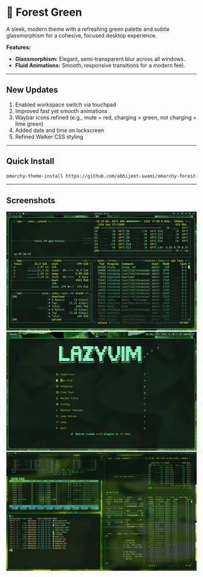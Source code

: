 # 🌲 Forest Green

A sleek, modern theme with a refreshing green palette and subtle glassmorphism for a cohesive, focused desktop experience.

**Features:**

* **Glassmorphism:** Elegant, semi-transparent blur across all windows.
* **Fluid Animations:** Smooth, responsive transitions for a modern feel.

---

## New Updates

1. Enabled workspace switch via touchpad
2. Improved fast yet smooth animations
3. Waybar icons refined (e.g., mute = red, charging = green, not charging = lime green)
4. Added date and time on lockscreen
5. Refined Walker CSS styling

---

## Quick Install

```bash
omarchy-theme-install https://github.com/abhijeet-swami/omarchy-forest-green-theme
```

---

## Screenshots

![Forest Green 1](https://github.com/abhijeet-swami/omarchy-forest-green/raw/main/screenshot/1.png)
![Forest Green 2](https://github.com/abhijeet-swami/omarchy-forest-green/raw/main/screenshot/4.png)
![Forest Green 3](https://github.com/abhijeet-swami/omarchy-forest-green/raw/main/screenshot/2.png)

